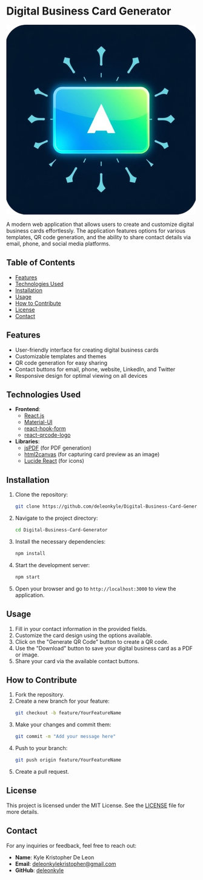 # Digital Business Card Generator

![Project Logo](/public/logo.png) <!-- Replace with the actual logo path if available -->

A modern web application that allows users to create and customize digital business cards effortlessly. The application features options for various templates, QR code generation, and the ability to share contact details via email, phone, and social media platforms.

## Table of Contents

- [Features](#features)
- [Technologies Used](#technologies-used)
- [Installation](#installation)
- [Usage](#usage)
- [How to Contribute](#how-to-contribute)
- [License](#license)
- [Contact](#contact)

## Features

- User-friendly interface for creating digital business cards
- Customizable templates and themes
- QR code generation for easy sharing
- Contact buttons for email, phone, website, LinkedIn, and Twitter
- Responsive design for optimal viewing on all devices

## Technologies Used

- **Frontend**: 
  - [React.js](https://reactjs.org/)
  - [Material-UI](https://mui.com/)
  - [react-hook-form](https://react-hook-form.com/)
  - [react-qrcode-logo](https://www.npmjs.com/package/react-qrcode-logo)
- **Libraries**:
  - [jsPDF](https://github.com/parallax/jsPDF) (for PDF generation)
  - [html2canvas](https://html2canvas.hertzen.com/) (for capturing card preview as an image)
  - [Lucide React](https://lucide.dev/) (for icons)

## Installation

1. Clone the repository:
   ```bash
   git clone https://github.com/deleonkyle/Digital-Business-Card-Generator.git
   ```

2. Navigate to the project directory:
   ```bash
   cd Digital-Business-Card-Generator
   ```

3. Install the necessary dependencies:
   ```bash
   npm install
   ```

4. Start the development server:
   ```bash
   npm start
   ```

5. Open your browser and go to `http://localhost:3000` to view the application.

## Usage

1. Fill in your contact information in the provided fields.
2. Customize the card design using the options available.
3. Click on the "Generate QR Code" button to create a QR code.
4. Use the "Download" button to save your digital business card as a PDF or image.
5. Share your card via the available contact buttons.

## How to Contribute

1. Fork the repository.
2. Create a new branch for your feature:
   ```bash
   git checkout -b feature/YourFeatureName
   ```
3. Make your changes and commit them:
   ```bash
   git commit -m "Add your message here"
   ```
4. Push to your branch:
   ```bash
   git push origin feature/YourFeatureName
   ```
5. Create a pull request.

## License

This project is licensed under the MIT License. See the [LICENSE](LICENSE) file for more details.

## Contact

For any inquiries or feedback, feel free to reach out:

- **Name**: Kyle Kristopher De Leon
- **Email**: deleonkylekristopher@gmail.com
- **GitHub**: [deleonkyle](https://github.com/deleonkyle)

```
